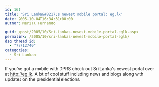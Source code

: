 ```yaml
---
id: 161
title: 'Sri Lanka&#8217;s newest mobile portal: eg.lk'
date: 2005-10-04T16:34:31+00:00
author: Merill Fernando

guid: /post/2005/10/Sri-Lankas-newest-mobile-portal-eglk.aspx
permalink: /2005/10/sri-lankas-newest-mobile-portal-eglk/
dsq_thread_id:
  - "77712740"
categories:
  - Sri Lankan
---
```

If you've got a mobile with GPRS check out Sri Lanka's newest portal over 
at <a href="http://eg.lk">http://eg.lk</a>. A lot of cool stuff including news 
and&nbsp;blogs along with updates on the presidential elections.
